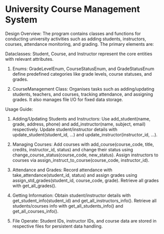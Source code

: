 # University Course Management System
Design Overview: The program contains classes and functions for conducting university activities such as adding students, instructors, courses, attendance monitoring, and grading. The primary elements are:

Dataclasses: Student, Course, and Instructor represent the core entities with relevant attributes.

1. Enums: GradeLevelEnum, CourseStatusEnum, and GradeStatusEnum define predefined categories like grade levels, course statuses, and grades.

2. CourseManagement Class: Organises tasks such as adding/updating students, teachers, and courses, tracking attendance, and assigning grades. It also manages file I/O for fixed data storage.

Usage Guide:

1. Adding/Updating Students and Instructors:
   Use add_student(name, grade, address, phone) and add_instructor(name, subject, email) respectively.
   Update student/instructor details with update_student(student_id, ...) and update_instructor(instructor_id, ...).

2. Managing Courses:
   Add courses with add_course(course_code, title, credits, instructor_id, status) and change their status using change_course_status(course_code, new_status).
   Assign instructors to courses via assign_instruct_to_course(course_code, instructor_id).

3. Attendance and Grades:
   Record attendance with take_attendance(student_id, status) and assign grades using assign_std_grades(student_id, course_code, grade).
   Retrieve all grades with get_all_grades().

4. Getting Information:
   Obtain student/instructor details with get_student_info(student_id) and get_all_instructors_info().
   Retrieve all students/courses info with get_all_students_info() and get_all_courses_info().

5. File Operate:
   Student IDs, instructor IDs, and course data are stored in respective files for persistent data handling.
